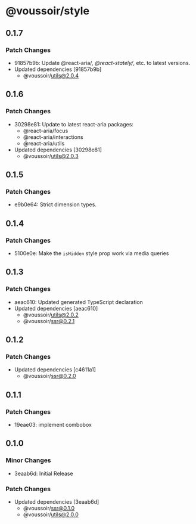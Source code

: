 # @voussoir/style

## 0.1.7

### Patch Changes

- 91857b9b: Update @react-aria/_, @react-stately/_, etc. to latest versions.
- Updated dependencies [91857b9b]
  - @voussoir/utils@2.0.4

## 0.1.6

### Patch Changes

- 30298e81: Update to latest react-aria packages:
  - @react-aria/focus
  - @react-aria/interactions
  - @react-aria/utils
- Updated dependencies [30298e81]
  - @voussoir/utils@2.0.3

## 0.1.5

### Patch Changes

- e9b0e64: Strict dimension types.

## 0.1.4

### Patch Changes

- 5100e0e: Make the `isHidden` style prop work via media queries

## 0.1.3

### Patch Changes

- aeac610: Updated generated TypeScript declaration
- Updated dependencies [aeac610]
  - @voussoir/utils@2.0.2
  - @voussoir/ssr@0.2.1

## 0.1.2

### Patch Changes

- Updated dependencies [c4611a1]
  - @voussoir/ssr@0.2.0

## 0.1.1

### Patch Changes

- 19eae03: implement combobox

## 0.1.0

### Minor Changes

- 3eaab6d: Initial Release

### Patch Changes

- Updated dependencies [3eaab6d]
  - @voussoir/ssr@0.1.0
  - @voussoir/utils@2.0.0
